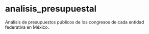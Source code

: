 # analisis_presupuestal
Análisis de presupuestos públicos de los congresos de cada entidad federativa en México.
